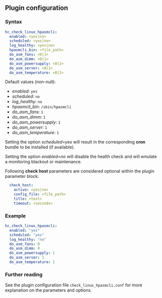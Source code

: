 ## Plugin configuration

### Syntax

```yaml
hc_check_linux_hpasmcli:
  enabled: <yes|no>
  scheduled: <yes|no>
  log_healthy: <yes|no>
  hpasmcli_bin: <file_path>
  do_asm_fans: <0|1>
  do_asm_dimm: <0|1>
  do_asm_powersupply: <0|1>
  do_asm_server: <0|1>
  do_asm_temperature: <0|1>
```

Default values (non-null):
* *enabled*: `yes`
* *scheduled*: `no`
* *log_healthy*: `no`
* *hpasmcli_bin*: `/sbin/hpasmcli`
* *do_asm_fans*: `1`
* *do_asm_dimm*: `1`
* *do_asm_powersupply*: `1`
* *do_asm_server*: `1`
* *do_asm_temperature*: `1`

Setting the option *scheduled=yes* will result in the corresponding **cron** bundle to be installed (if available).

Setting the option *enabled=no* will disable the health check and will emulate a monitoring blackout or maintenance.


Following **check host** parameters are considered optional within the plugin parameter block:

```yaml
  check_host:
    active: <yes|no>
    config_file: <file_path>
    title: <text>
    timeout: <seconds>
```

### Example

```yaml
hc_check_linux_hpasmcli:
  enabled: "yes"
  scheduled: "yes"    
  log_healthy: "no"
  do_asm_fans: 0
  do_asm_dimm: 0
  do_asm_powersupply: 1
  do_asm_server: 1
  do_asm_temperature: 1  
```

### Further reading

See the plugin configuration file `check_linux_hpasmcli.conf` for more explanation on the parameters and options.
